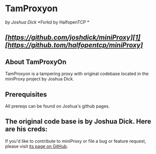 # TamProxyon

*by Joshua Dick*
*Forkd by HalfopenTCP *

*[https://github.com/joshdick/miniProxy][1]*
*[https://github.tom/halfopentcp/miniProxy]*
---

## About TamProxyOn
TamProxyon is a tampering proxy with original codebase located in the miniProxy project by Joshua Dick. 

## Prerequisites
All prereqs can be found on Joshua's github pages.

## The original code base is by Joshua Dick. Here are his creds:
If you'd like to contribute to miniProxy or file a bug or feature request, please visit [its page on GitHub][1].

  [1]: https://github.com/joshdick/miniProxy
  [2]: http://www.gnu.org/licenses/gpl.html
  [3]: http://pageforward.sf.net

